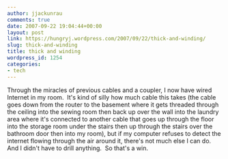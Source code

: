 ```yaml
---
author: jjackunrau
comments: true
date: 2007-09-22 19:04:44+00:00
layout: post
link: https://hungryj.wordpress.com/2007/09/22/thick-and-winding/
slug: thick-and-winding
title: thick and winding
wordpress_id: 1254
categories:
- tech
---
```


Through the miracles of previous cables and a coupler, I now have wired Internet in my room.  It's kind of silly how much cable this takes (the cable goes down from the router to the basement where it gets threaded through the ceiling into the sewing room then back up over the wall into the laundry area where it's connected to another cable that goes up through the floor into the storage room under the stairs then up through the stairs over the bathroom door then into my room), but if my computer refuses to detect the internet flowing through the air around it, there's not much else I can do.  And I didn't have to drill anything.  So that's a win.



